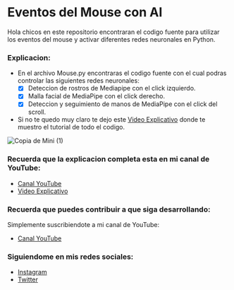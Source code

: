 # Eventos del Mouse con AI
Hola chicos en este repositorio encontraran el codigo fuente para utilizar los eventos del mouse y activar diferentes redes neuronales en Python.

### Explicacion:
- En el archivo Mouse.py encontraras el codigo fuente con el cual podras controlar las siguientes redes neuronales:
  - [x] Deteccion de rostros de Mediapipe con el click izquierdo.
  - [x] Malla facial de MediaPipe con el click derecho.
  - [x] Deteccion y seguimiento de manos de MediaPipe con el click del scroll.
- Si no te quedo muy claro te dejo este [Video Explicativo](https://youtu.be/ohQuCbidlNc) donde te muestro el tutorial de todo el codigo.

![Copia de Mini (1)](https://user-images.githubusercontent.com/85022752/164429952-2e243322-83a9-4cb6-9e61-c9312dc228d2.jpg)

### Recuerda que la explicacion completa esta en mi canal de YouTube:
- [Canal YouTube](https://www.youtube.com/channel/UCzwHEOCbsZLjfELperJ6VeQ/videos)
- [Video Explicativo](https://youtu.be/Hy3DAxgTSu0)


### Recuerda que puedes contribuir a que siga desarrollando:
Simplemente suscribiendote a mi canal de YouTube:
- [Canal YouTube](https://www.youtube.com/channel/UCzwHEOCbsZLjfELperJ6VeQ/videos)

### Siguiendome en mis redes sociales: 
- [Instagram](https://www.instagram.com/santiagsanchezr/)
- [Twitter](https://twitter.com/SantiagSanchezR)

